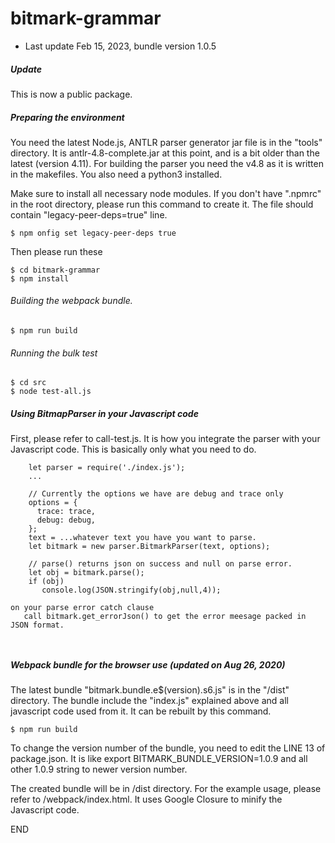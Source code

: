 # bitmark-grammar

* Last update Feb 15, 2023, bundle version 1.0.5

##### Update

This is now a public package. 



##### Preparing the environment
You need the latest Node.js, ANTLR parser generator jar file is in the "tools" directory. It is antlr-4.8-complete.jar at this point, and is a bit older than the latest (version 4.11). For building the parser you need the v4.8 as it is written in the makefiles. You also need a python3 installed.

Make sure to install all necessary node modules.
If you don't have ".npmrc" in the root directory, please run this command to create it. The file should contain "legacy-peer-deps=true" line.
```
$ npm onfig set legacy-peer-deps true
```

Then please run these
```
$ cd bitmark-grammar 
$ npm install
```

###### Building the webpack bundle.
```
$ npm run build
```

###### Running the bulk test
```
$ cd src
$ node test-all.js
```


##### Using BitmapParser in your Javascript code

First, please refer to call-test.js. It is how you integrate the parser with your Javascript code. This is basically only what you need to do.
```
    let parser = require('./index.js');
    ...

    // Currently the options we have are debug and trace only
    options = {
      trace: trace,
      debug: debug,
    };
    text = ...whatever text you have you want to parse.    
    let bitmark = new parser.BitmarkParser(text, options);

    // parse() returns json on success and null on parse error.
    let obj = bitmark.parse();
    if (obj)
       console.log(JSON.stringify(obj,null,4));

on your parse error catch clause
   call bitmark.get_errorJson() to get the error meesage packed in JSON format.



```

##### Webpack bundle for the browser use (updated on Aug 26, 2020)

The latest bundle "bitmark.bundle.e$(version).s6.js" is in the "/dist" directory. The bundle include the "index.js" explained above and all javascript code used from it. It can be rebuilt by this command.
```
$ npm run build
```
To change the version number of the bundle, you need to edit the LINE 13 of package.json. It is like
   export BITMARK_BUNDLE_VERSION=1.0.9 and all other 1.0.9 string to newer version number.

The created bundle will be in /dist directory. For the example usage, please refer to /webpack/index.html.
It uses Google Closure to minify the Javascript code.


END
